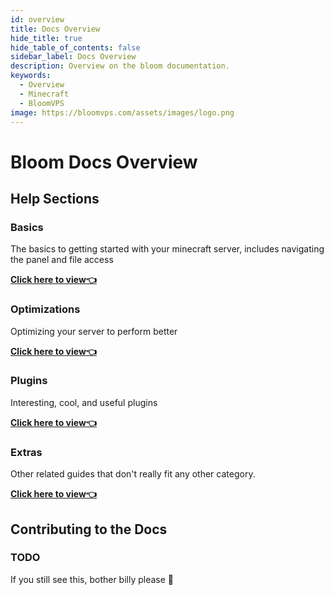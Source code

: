 ```yaml
---
id: overview
title: Docs Overview
hide_title: true
hide_table_of_contents: false
sidebar_label: Docs Overview
description: Overview on the bloom documentation.
keywords:
  - Overview
  - Minecraft
  - BloomVPS
image: https://bloomvps.com/assets/images/logo.png
---
```

# Bloom Docs Overview
## Help Sections
### Basics
The basics to getting started with your minecraft server, includes navigating the panel and file access

**[Click here to view:point_left:](basic-controls.md)**
### Optimizations
Optimizing your server to perform better

**[Click here to view:point_left:](fabric-server-optimization.md)**
### Plugins
Interesting, cool, and useful plugins

**[Click here to view:point_left:](https://docs.bloomvps.com)**
### Extras
Other related guides that don't really fit any other category.

**[Click here to view:point_left:](mobile-app.md)**
## Contributing to the Docs
### TODO
If you still see this, bother billy please :pray:
